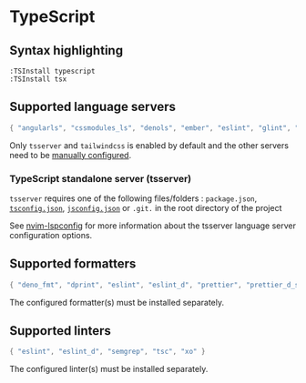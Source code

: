 # TypeScript

## Syntax highlighting

```vim
:TSInstall typescript
:TSInstall tsx
```

## Supported language servers

```lua
{ "angularls", "cssmodules_ls", "denols", "ember", "eslint", "glint", "rome", "stylelint_lsp", "tailwindcss", "tsserver" }
```

Only `tsserver` and `tailwindcss` is enabled by default and the other servers need to be [manually configured](./README.md#manually-configured-servers).

### TypeScript standalone server (tsserver)

`tsserver` requires one of the following files/folders : `package.json`, [`tsconfig.json`](https://www.typescriptlang.org/docs/handbook/tsconfig-json.html), [`jsconfig.json`](https://code.visualstudio.com/docs/languages/jsconfig) or `.git.` in the root directory of the project

See [nvim-lspconfig](https://github.com/neovim/nvim-lspconfig/blob/master/doc/server_configurations.md#tsserver) for more information about the tsserver language server configuration options.

## Supported formatters

```lua
{ "deno_fmt", "dprint", "eslint", "eslint_d", "prettier", "prettier_d_slim", "prettierd", "rome", "rustywind" }
```

The configured formatter(s) must be installed separately.

## Supported linters

```lua
{ "eslint", "eslint_d", "semgrep", "tsc", "xo" }
```

The configured linter(s) must be installed separately.
